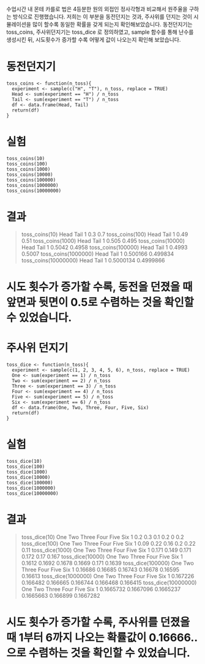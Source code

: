 수업시간 내 몬테 카를로 법은 4등분한 원의 외접인 정사각형과 비교해서 원주율을 구하는 방식으로 진행했습니다. 저희는 이 부분을 동전던지는 것과, 주사위를 던지는 것이 시뮬레이션을 많이 할수록 동일한 확률을 갖게 되는지 확인해보았습니다. 동전던지기는 toss_coins, 주사위던지기는 toss_dice 로 정의하였고, sample 함수를 통해 난수를 생성시킨 뒤, 시도횟수가 증가할 수록 어떻게 값이 나오는지 확인해 보았습니다.


# 동전던지기
```
toss_coins <- function(n_toss){
  experiment <- sample(c("H", "T"), n_toss, replace = TRUE)
  Head <- sum(experiment == "H") / n_toss
  Tail <- sum(experiment == "T") / n_toss
  df <- data.frame(Head, Tail)
  return(df)
}
```
# 실험
```
toss_coins(10)
toss_coins(100)
toss_coins(1000)
toss_coins(10000)
toss_coins(100000)
toss_coins(1000000)
toss_coins(10000000)
```

# 결과
> toss_coins(10)
> Head Tail
> 1  0.3  0.7
> toss_coins(100)
> Head Tail
> 1 0.49 0.51
> toss_coins(1000)
>  Head  Tail
> 1 0.505 0.495
> toss_coins(10000)
>   Head   Tail
> 1 0.5042 0.4958
> toss_coins(100000)
>   Head   Tail
> 1 0.4993 0.5007
> toss_coins(1000000)
>     Head     Tail
> 1 0.500166 0.499834
> toss_coins(10000000)
>      Head      Tail
> 1 0.5000134 0.4999866

# 시도 횟수가 증가할 수록, 동전을 던졌을 때 앞면과 뒷면이 0.5로 수렴하는 것을 확인할 수 있었습니다.


# 주사위 던지기
```
toss_dice <- function(n_toss){
  experiment <- sample(c(1, 2, 3, 4, 5, 6), n_toss, replace = TRUE)
  One <- sum(experiment == 1) / n_toss
  Two <- sum(experiment == 2) / n_toss
  Three <- sum(experiment == 3) / n_toss
  Four <- sum(experiment == 4) / n_toss
  Five <- sum(experiment == 5) / n_toss
  Six <- sum(experiment == 6) / n_toss
  df <- data.frame(One, Two, Three, Four, Five, Six)
  return(df)
}
```

# 실험
```
toss_dice(10)
toss_dice(100)
toss_dice(1000)
toss_dice(10000)
toss_dice(100000)
toss_dice(1000000)
toss_dice(10000000)
```

# 결과

> toss_dice(10)
> One Two Three Four Five Six
> 1 0.2 0.3   0.1  0.2    0 0.2
> toss_dice(100)
>  One  Two Three Four Five  Six
> 1 0.09 0.22  0.16  0.2 0.22 0.11
> toss_dice(1000)
>   One   Two Three  Four Five   Six
> 1 0.171 0.149 0.171 0.172 0.17 0.167
> toss_dice(10000)
>    One    Two  Three   Four  Five    Six
> 1 0.1612 0.1692 0.1678 0.1669 0.171 0.1639
> toss_dice(100000)
>     One     Two   Three    Four    Five     Six
> 1 0.16686 0.16685 0.16743 0.16678 0.16595 0.16613
> toss_dice(1000000)
>      One      Two    Three     Four     Five      Six
> 1 0.167226 0.166482 0.166665 0.166744 0.166468 0.166415
> toss_dice(10000000)
>       One       Two     Three      Four     Five       Six
> 1 0.1665732 0.1667096 0.1665237 0.1665663 0.166899 0.1667282

# 시도 횟수가 증가할 수록, 주사위를 던졌을 때 1부터 6까지 나오는 확률값이 0.16666.. 으로 수렴하는 것을 확인할 수 있었습니다.